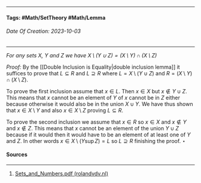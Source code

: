 __________________________________________________________________________
#### **Tags:** #Math/SetTheory #Math/Lemma
###### *Date Of Creation: 2023-10-03*
__________________________________________________________________________

*For any sets $X$, $Y$ and $Z$ we have $X \setminus (Y \cup Z) = (X \setminus Y) \cap (X \setminus Z)$*

*Proof:* By the [[Double Inclusion is Equality|double inclusion lemma]] it suffices to prove that $L \subseteq R$ and $L \supseteq R$ where $L = X \setminus (Y \cup Z)$ and $R = (X \setminus Y) \cap (X \setminus Z)$.

To prove the first inclusion assume that $x \in L$. Then $x \in X$ but $x \notin Y \cup Z$. This means that $x$ cannot be an element of $Y$ of $x$ cannot be in $Z$ either because otherwise it would also be in the union $X \cup Y$. We have thus shown that $x \in X \setminus Y$ and also $x \in X \setminus Z$ proving $L \subseteq R$.

To prove the second inclusion we assume that $x \in R$ so $x \in X$ and $x \notin Y$ and $x \notin Z$. This means that $x$ cannot be an element of the union $Y \cup Z$ because if it would then it would have to be an element of at least one of $Y$ and $Z$. In other words $x \in X \setminus (Y \sup Z) = L$ so $L \supseteq R$ finishing the proof. $\star$ 
#### Sources
__________________________________________________________________________
1. [Sets_and_Numbers.pdf (rolandvdv.nl)](https://www.rolandvdv.nl/Sets_and_Numbers.pdf)